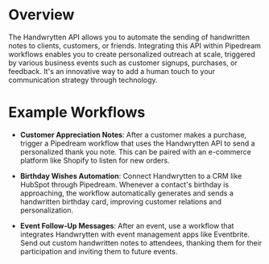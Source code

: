 # Overview

The Handwrytten API allows you to automate the sending of handwritten notes to clients, customers, or friends. Integrating this API within Pipedream workflows enables you to create personalized outreach at scale, triggered by various business events such as customer signups, purchases, or feedback. It's an innovative way to add a human touch to your communication strategy through technology.

# Example Workflows

- **Customer Appreciation Notes**: After a customer makes a purchase, trigger a Pipedream workflow that uses the Handwrytten API to send a personalized thank you note. This can be paired with an e-commerce platform like Shopify to listen for new orders.

- **Birthday Wishes Automation**: Connect Handwrytten to a CRM like HubSpot through Pipedream. Whenever a contact's birthday is approaching, the workflow automatically generates and sends a handwritten birthday card, improving customer relations and personalization.

- **Event Follow-Up Messages**: After an event, use a workflow that integrates Handwrytten with event management apps like Eventbrite. Send out custom handwritten notes to attendees, thanking them for their participation and inviting them to future events.
